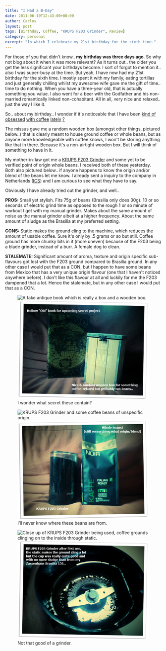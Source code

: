 ```yaml
---
title: "I Had a B-Day"
date: 2011-06-19T12:43:00+00:00
author: Carlos
layout: post
tags: [Birthday, Coffee, "KRUPS F203 Grinder", Review]
category: personal
excerpt: "In which I celebrate my 21st birthday for the sixth time."
---
```

For those of you that didn't know.. **my birthday was three days ago**. So why not blog about it when it was more relevant? As it turns out.. the older you get the less significant your birthdays become. I sort of forgot to mention it.. also I was super-busy at the time. But yeah, I have now had my 21st birthday for the sixth time. I mostly spent it with my family, eating tortillas and just generally chilling whilst my awesome wife gave me the gift of time.. time to do nothing. When you have a three-year old, that is actually something you value. I also went for a beer with the Godfather and his non-married romantically linked non-cohabitant. All in all, very nice and relaxed.. just the way I like it.

So.. about my birthday.. I wonder if it's noticeable that I have been [kind of](http://fiinixdesign.blogspot.com/2011/05/unvenomous-snakes.html) [obsessed](http://fiinixdesign.blogspot.com/2011/05/nine-days-later.html) [with coffee](http://fiinixdesign.blogspot.com/2011/05/detox-part-deux.html) [lately](http://fiinixdesign.blogspot.com/2011/06/coffees-of-world-pv.html) [?](http://fiinixdesign.blogspot.com/2011/06/coffees-of-world-part-one.html)

The missus gave me a random wooden box (amongst other things, pictured below..) that is clearly meant to house ground coffee or whole beans, but as anyone more knowledgeable with coffee knows, I won't be storing anything like that in there. Because it's a non-airtight wooden box. But I will think of something to have in it.

My mother-in-law got me a [KRUPS F203 Grinder](http://www.krupsusa.com/All+Products/Coffee+Grinders/Products/F203/F203.htm) and some yet to be verified point of origin whole beans. I received both of these yesterday. Both also pictured below.. if anyone happens to know the origin and/or blend of the beans let me know. I already sent a inquiry to the company in Netherlands ([ICS](http://www.ics-vending.com/nl)) and I am curious to see what they have to say.

Obviously I have already tried out the grinder, and well..

**PROS:** Small yet stylish. Fits 75g of beans (Brasilia only does 30g). 10 or so seconds of electric grind time as opposed to the rough 1 or so minute of workout I get with my manual grinder. Makes about the same amount of noise as the manual grinder albeit at a higher frequency. About the same amount of sludge as the Brasilia at my preferred setting.

**CONS:** Static makes the ground cling to the machine, which reduces the amount of usable coffee. Sure it's only by .5 grams or so but still. Coffee ground has more chunky bits in it (more uneven) because of the F203 being a blade grinder, instead of a burr. A female dog to clean.

**STALEMATE:** Significant amount of aroma, texture and origin specific sub-flavours got lost with the F203 ground compared to Brasilia ground. In any other case I would put that as a CON, but I happen to have some beans from Mexico that has a very unique origin flavour (one that I haven't noticed anywhere before). I don't like this flavour at all and luckily for me the F203 dampened that a lot. Hence the stalemate, but in any other case I would put that as a CON.

<figure>
    <img class="js-lazy-load" data-original="/assets/posts/2011/06/bDay1.png" alt="A fake antique book which is really a box and a wooden box.">
  <noscript>
    <img src="/assets/posts/2011/06/bDay1.png" alt="A fake antique book which is really a box and a wooden box.">
  </noscript>
  <figcaption>I wonder what secret these contain?</figcaption>
</figure>

<figure>
    <img class="js-lazy-load" data-original="/assets/posts/2011/06/bDay2.png" alt="KRUPS F203 Grinder and some coffee beans of unspecific origin.">
  <noscript>
    <img src="/assets/posts/2011/06/bDay2.png" alt="KRUPS F203 Grinder and some coffee beans of unspecific origin.">
  </noscript>
  <figcaption>I’ll never know where these beans are from.</figcaption>
</figure>

<figure>
    <img class="js-lazy-load" data-original="/assets/posts/2011/06/bDay3.png" alt="Close up of KRUPS F203 Grinder being used, coffee grounds clinging on to the inside through static.">
  <noscript>
    <img src="/assets/posts/2011/06/bDay3.png" alt="Close up of KRUPS F203 Grinder being used, coffee grounds clinging on to the inside through static.">
  </noscript>
  <figcaption>Not that good of a grinder.</figcaption>
</figure>